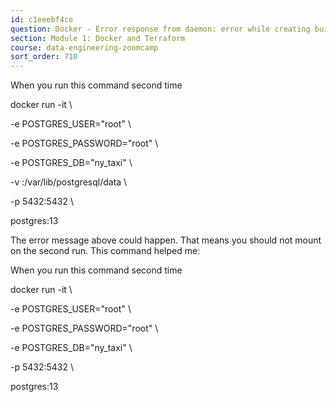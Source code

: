 ```yaml
---
id: c1eeebf4ce
question: Docker - Error response from daemon: error while creating buildmount source path '/run/desktop/mnt/host/c/<your path>': mkdir /run/desktop/mnt/host/c: file exists
section: Module 1: Docker and Terraform
course: data-engineering-zoomcamp
sort_order: 710
---
```


When you run this command second time

docker run -it \

-e POSTGRES_USER="root" \

-e POSTGRES_PASSWORD="root" \

-e POSTGRES_DB="ny_taxi" \

-v <your path>:/var/lib/postgresql/data \

-p 5432:5432 \

postgres:13

The error message above could happen. That means you should not mount on the second run. This command helped me:

When you run this command second time

docker run -it \

-e POSTGRES_USER="root" \

-e POSTGRES_PASSWORD="root" \

-e POSTGRES_DB="ny_taxi" \

-p 5432:5432 \

postgres:13

